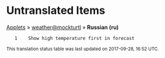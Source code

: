 # Untranslated Items
[Applets](../../../README.md) &#187; [weather@mockturtl](../README.md) &#187; **Russian (ru)**

       1	Show high temperature first in forecast

<sup>This translation status table was last updated on 2017-09-28, 16:52 UTC.</sup>
